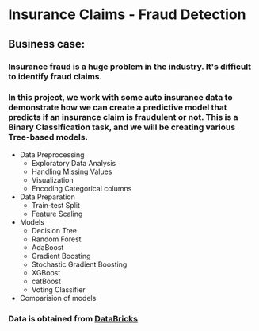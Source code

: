 # Insurance Claims - Fraud Detection

## Business case:

### Insurance fraud is a huge problem in the industry. It's difficult to identify fraud claims. 

### In this project, we work with some auto insurance data to demonstrate how we can create a predictive model that predicts if an insurance claim is fraudulent or not. This is a Binary Classification task, and we will be creating various Tree-based models. 

- Data Preprocessing
    - Exploratory Data Analysis
    - Handling Missing Values
    - Visualization
    - Encoding Categorical columns
- Data Preparation
    - Train-test Split
    - Feature Scaling
- Models
    * Decision Tree
    * Random Forest
    * AdaBoost
    * Gradient Boosting
    * Stochastic Gradient Boosting
    * XGBoost
    * catBoost
    * Voting Classifier
- Comparision of models


### Data is obtained from [DataBricks](https://databricks-prod-cloudfront.cloud.databricks.com/public/4027ec902e239c93eaaa8714f173bcfc/4954928053318020/1058911316420443/167703932442645/latest.html)
